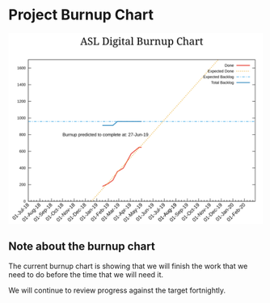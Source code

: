 # Project Burnup Chart
![Burnup Chart](graphs/burnup01052019.svg)

## Note about the burnup chart

The current burnup chart is showing that we will finish the work that we need to do before the time that we will need it.

We will continue to review progress against the target fortnightly.

